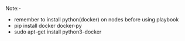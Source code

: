 Note:-
* remember to  install python(docker) on nodes before using playbook
* pip install docker docker-py
* sudo apt-get install python3-docker
